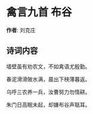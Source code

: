 # 禽言九首 布谷

**作者**: 刘克庄

## 诗词内容

墙壁虽有劝农文，不如禽语尤殷勤。

春泥滑滑陂水满，晨出下秧薄暮返。

乌呼三农养一兵，汝曹努力勿惰耕。

朱门日高眠未起，却嫌布谷声聒耳。

